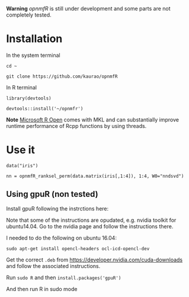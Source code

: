 **Warning** *opnmfR* is still under development and some parts are not completely tested.

# Installation

In the system terminal

`cd ~`

`git clone https://github.com/kaurao/opnmfR`


In R terminal

`library(devtools)`

`devtools::install('~/opnmfr')`

**Note** [Microsoft R Open](https://mran.microsoft.com/open) comes with MKL and can substantially improve runtime performance of Rcpp functions by using threads.

# Use it

`data("iris")`

`nn = opnmfR_ranksel_perm(data.matrix(iris[,1:4]), 1:4, W0="nndsvd")`


## Using gpuR (non tested)

Install gpuR following the instrctions here: 

Note that some of the instructions are opudated, e.g. nvidia toolkit for ubuntu14.04. Go to the nvidia page and follow the instructions there.

I needed to do the following on ubuntu 16.04:

`sudo apt-get install opencl-headers ocl-icd-opencl-dev`

Get the correct `.deb` from https://developer.nvidia.com/cuda-downloads and follow the associated instructions.

Run `sudo R` and then `install.packages('gpuR')`



And then run R in sudo mode







